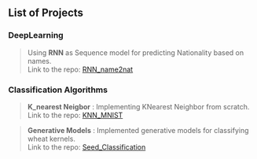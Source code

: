 ## List of Projects 

### DeepLearning 

>Using **RNN** as Sequence model for predicting Nationality based on names.\
>Link to the repo:  [RNN_name2nat](https://github.com/pskaranth/thelearningcurve/tree/master/DeepLearning/RNN)

### Classification Algorithms

>**K_nearest Neigbor** : Implementing KNearest Neighbor from scratch. \
>Link to the repo:  [KNN_MNIST](https://github.com/pskaranth/thelearningcurve/tree/master/Classification/KNN)

>**Generative Models** : Implemented generative models for classifying wheat kernels.\
> Link to the repo: [Seed_Classification](https://github.com/pskaranth/thelearningcurve/tree/master/Classification/generative)

